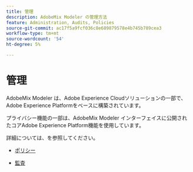 ```yaml
---
title: 管理
description: AdobeMix Modeler の管理方法
feature: Administration, Audits, Policies
source-git-commit: ac17f5a9fcf036c8e689879578e4b745b789cea3
workflow-type: tm+mt
source-wordcount: '54'
ht-degree: 5%

---
```



# 管理

AdobeMix Modeler は、Adobe Experience Cloudソリューションの一部で、Adobe Experience Platformをベースに構築されています。

プライバシー機能の一部は、AdobeMix Modeler インターフェイスに公開されたコアAdobe Experience Platform機能を使用しています。

詳細については、を参照してください。

* [ポリシー](policies.md)

* [監査](audits.md)


